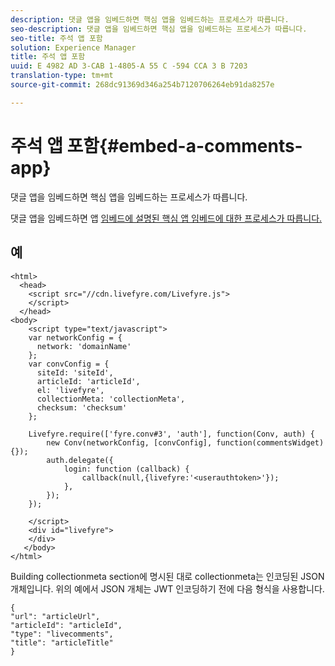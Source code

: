 ```yaml
---
description: 댓글 앱을 임베드하면 핵심 앱을 임베드하는 프로세스가 따릅니다.
seo-description: 댓글 앱을 임베드하면 핵심 앱을 임베드하는 프로세스가 따릅니다.
seo-title: 주석 앱 포함
solution: Experience Manager
title: 주석 앱 포함
uuid: E 4982 AD 3-CAB 1-4805-A 55 C -594 CCA 3 B 7203
translation-type: tm+mt
source-git-commit: 268dc91369d346a254b7120706264eb91da8257e

---
```



# 주석 앱 포함{#embed-a-comments-app}

댓글 앱을 임베드하면 핵심 앱을 임베드하는 프로세스가 따릅니다.

댓글 앱을 임베드하면 앱 [임베드에 설명된 핵심 앱 임베드에 대한 프로세스가 따릅니다.](/help/implementation/c-getting-started/c-implementation-process/c-using-livefyre.js-to-create-customize-and-use-apps-on-your-site.md)

## 예

```
<html> 
  <head> 
    <script src="//cdn.livefyre.com/Livefyre.js"> 
    </script> 
  </head> 
<body> 
    <script type="text/javascript"> 
    var networkConfig = { 
      network: 'domainName' 
    }; 
    var convConfig = { 
      siteId: 'siteId', 
      articleId: 'articleId', 
      el: 'livefyre', 
      collectionMeta: 'collectionMeta', 
      checksum: 'checksum' 
    }; 
    
    Livefyre.require(['fyre.conv#3', 'auth'], function(Conv, auth) { 
        new Conv(networkConfig, [convConfig], function(commentsWidget) {}); 
        auth.delegate({ 
            login: function (callback) { 
                callback(null,{livefyre:'<userauthtoken>'}); 
            }, 
        }); 
    }); 
  
    </script> 
    <div id="livefyre"> 
    </div> 
   </body> 
</html>
```

Building collectionmeta section에 명시된 대로 collectionmeta는 인코딩된 JSON 개체입니다. 위의 예에서 JSON 개체는 JWT 인코딩하기 전에 다음 형식을 사용합니다.

```
{ 
"url": "articleUrl",  
"articleId": "articleId",  
"type": "livecomments",  
"title": "articleTitle" 
}
```

